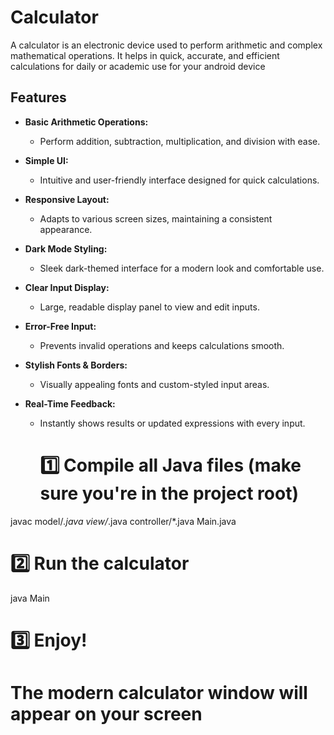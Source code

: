# Calculator
A calculator is an electronic device used to perform arithmetic and complex mathematical operations. It helps in quick, accurate, and efficient calculations for daily or academic use for your android device
## Features

- **Basic Arithmetic Operations:** 
  - Perform addition, subtraction, multiplication, and division with ease.
  
- **Simple UI:** 
  - Intuitive and user-friendly interface designed for quick calculations.
  
- **Responsive Layout:** 
  - Adapts to various screen sizes, maintaining a consistent appearance.
  
- **Dark Mode Styling:** 
  - Sleek dark-themed interface for a modern look and comfortable use.
  
- **Clear Input Display:** 
  - Large, readable display panel to view and edit inputs.
  
- **Error-Free Input:** 
  - Prevents invalid operations and keeps calculations smooth.
  
- **Stylish Fonts & Borders:** 
  - Visually appealing fonts and custom-styled input areas.
  
- **Real-Time Feedback:** 
  - Instantly shows results or updated expressions with every input.
 
    # 1️⃣ Compile all Java files (make sure you're in the project root)
javac model/*.java view/*.java controller/*.java Main.java

# 2️⃣ Run the calculator
java Main

# 3️⃣ Enjoy!
# The modern calculator window will appear on your screen 
